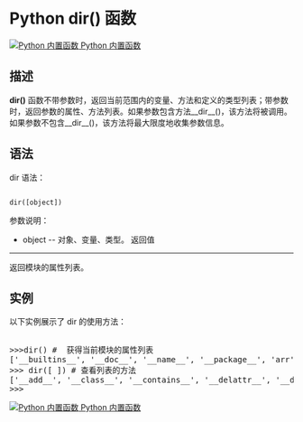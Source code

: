 Python dir() 函数
===============

 [![Python 内置函数](../images/up.gif)
 Python 内置函数](python-built-in-functions.html)


  描述
--

 **dir()** 函数不带参数时，返回当前范围内的变量、方法和定义的类型列表；带参数时，返回参数的属性、方法列表。如果参数包含方法\_\_dir\_\_()，该方法将被调用。如果参数不包含\_\_dir\_\_()，该方法将最大限度地收集参数信息。

 语法
--

 dir 语法：

 
```

dir([object])

```

  参数说明：

  * object -- 对象、变量、类型。
  返回值
---

 返回模块的属性列表。

 实例
--

 以下实例展示了 dir 的使用方法：

  <pre>

>>>dir() #  获得当前模块的属性列表
['__builtins__', '__doc__', '__name__', '__package__', 'arr', 'myslice']
>>> dir([ ]) # 查看列表的方法
['__add__', '__class__', '__contains__', '__delattr__', '__delitem__', '__delslice__', '__doc__', '__eq__', '__format__', '__ge__', '__getattribute__', '__getitem__', '__getslice__', '__gt__', '__hash__', '__iadd__', '__imul__', '__init__', '__iter__', '__le__', '__len__', '__lt__', '__mul__', '__ne__', '__new__', '__reduce__', '__reduce_ex__', '__repr__', '__reversed__', '__rmul__', '__setattr__', '__setitem__', '__setslice__', '__sizeof__', '__str__', '__subclasshook__', 'append', 'count', 'extend', 'index', 'insert', 'pop', 'remove', 'reverse', 'sort']
>>>
</pre>

 [![Python 内置函数](../images/up.gif)
 Python 内置函数](python-built-in-functions.html)